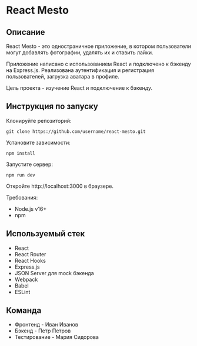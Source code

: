 # React Mesto

## Описание

React Mesto - это одностраничное приложение, в котором пользователи могут добавлять фотографии, удалять их и ставить лайки. 

Приложение написано с использованием React и подключено к бэкенду на Express.js. Реализована аутентификация и регистрация пользователей, загрузка аватара в профиле.

Цель проекта - изучение React и подключение к бэкенду.

## Инструкция по запуску

Клонируйте репозиторий:

```
git clone https://github.com/username/react-mesto.git
```

Установите зависимости:

```
npm install
```

Запустите сервер:

```
npm run dev 
```

Откройте http://localhost:3000 в браузере.

Требования:
- Node.js v16+
- npm 

## Используемый стек

- React
- React Router
- React Hooks
- Express.js 
- JSON Server для mock бэкенда
- Webpack
- Babel
- ESLint

## Команда

- Фронтенд - Иван Иванов
- Бэкенд - Петр Петров
- Тестирование - Мария Сидорова

